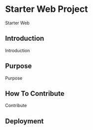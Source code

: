 # Starter Web Project
Starter Web

## Introduction
Introduction

## Purpose
Purpose

## How To Contribute
Contribute

## Deployment